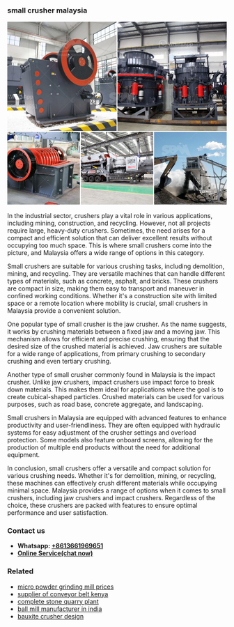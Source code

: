 <h3>small crusher malaysia</h3><img src='1703042494.jpg' alt=''><p>In the industrial sector, crushers play a vital role in various applications, including mining, construction, and recycling. However, not all projects require large, heavy-duty crushers. Sometimes, the need arises for a compact and efficient solution that can deliver excellent results without occupying too much space. This is where small crushers come into the picture, and Malaysia offers a wide range of options in this category.</p><p>Small crushers are suitable for various crushing tasks, including demolition, mining, and recycling. They are versatile machines that can handle different types of materials, such as concrete, asphalt, and bricks. These crushers are compact in size, making them easy to transport and maneuver in confined working conditions. Whether it's a construction site with limited space or a remote location where mobility is crucial, small crushers in Malaysia provide a convenient solution.</p><p>One popular type of small crusher is the jaw crusher. As the name suggests, it works by crushing materials between a fixed jaw and a moving jaw. This mechanism allows for efficient and precise crushing, ensuring that the desired size of the crushed material is achieved. Jaw crushers are suitable for a wide range of applications, from primary crushing to secondary crushing and even tertiary crushing.</p><p>Another type of small crusher commonly found in Malaysia is the impact crusher. Unlike jaw crushers, impact crushers use impact force to break down materials. This makes them ideal for applications where the goal is to create cubical-shaped particles. Crushed materials can be used for various purposes, such as road base, concrete aggregate, and landscaping.</p><p>Small crushers in Malaysia are equipped with advanced features to enhance productivity and user-friendliness. They are often equipped with hydraulic systems for easy adjustment of the crusher settings and overload protection. Some models also feature onboard screens, allowing for the production of multiple end products without the need for additional equipment.</p><p>In conclusion, small crushers offer a versatile and compact solution for various crushing needs. Whether it's for demolition, mining, or recycling, these machines can effectively crush different materials while occupying minimal space. Malaysia provides a range of options when it comes to small crushers, including jaw crushers and impact crushers. Regardless of the choice, these crushers are packed with features to ensure optimal performance and user satisfaction.</p><h3>Contact us</h3><ul><li><strong>Whatsapp:&nbsp;<a href="https://wa.me/8613661969651">+8613661969651</a></strong></li><li><a href="https://swt.shibang-china.com/?git&amp;zhl&amp;small crusher malaysia"><strong>Online Service(chat now)</strong></a></li></ul><h3>Related</h3><ul><li><a href='micro powder grinding mill prices.md'>micro powder grinding mill prices</a></li><li><a href='supplier of conveyor belt kenya.md'>supplier of conveyor belt kenya</a></li><li><a href='complete stone quarry plant.md'>complete stone quarry plant</a></li><li><a href='ball mill manufacturer in india.md'>ball mill manufacturer in india</a></li><li><a href='bauxite crusher design.md'>bauxite crusher design</a></li></ul>